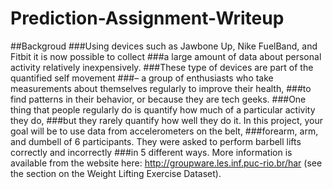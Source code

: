# Prediction-Assignment-Writeup
##Backgroud 
###Using devices such as Jawbone Up, Nike FuelBand, and Fitbit it is now possible to collect 
###a large amount of data about personal activity relatively inexpensively. 
###These type of devices are part of the quantified self movement 
###– a group of enthusiasts who take measurements about themselves regularly to improve their health, 
###to find patterns in their behavior, or because they are tech geeks.
###One thing that people regularly do is quantify how much of a particular activity they do, 
###but they rarely quantify how well they do it. In this project, your goal will be to use data from accelerometers on the belt,
###forearm, arm, and dumbell of 6 participants. They were asked to perform barbell lifts correctly and incorrectly 
###in 5 different ways. More information is available from the website here:
http://groupware.les.inf.puc-rio.br/har (see the section on the Weight Lifting Exercise Dataset).
